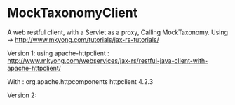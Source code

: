 MockTaxonomyClient
==================

A web restful client, with a Servlet as a proxy, Calling MockTaxonomy.
Using -> http://www.mkyong.com/tutorials/jax-rs-tutorials/

Version 1: using apache-httpclient :
http://www.mkyong.com/webservices/jax-rs/restful-java-client-with-apache-httpclient/

With :
<dependency>
 <groupId>org.apache.httpcomponents</groupId>
 <artifactId>httpclient</artifactId>
 <version>4.2.3</version>
</dependency>


Version 2:


